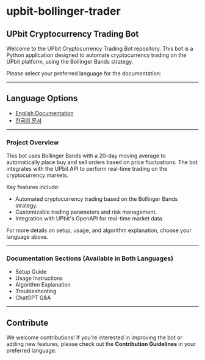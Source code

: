 # upbit-bollinger-trader

## UPbit Cryptocurrency Trading Bot

Welcome to the UPbit Cryptocurrency Trading Bot repository. This bot is a Python application designed to automate cryptocurrency trading on the UPbit platform, using the Bollinger Bands strategy.

Please select your preferred language for the documentation:

---

## **Language Options**
- [English Documentation](https://github.com/vimpelican/upbit-bollinger-trader/wiki/Home_EN)
- [한국어 문서](https://github.com/vimpelican/upbit-bollinger-trader/wiki/홈_KR)

---

### **Project Overview**

This bot uses Bollinger Bands with a 20-day moving average to automatically place buy and sell orders based on price fluctuations. The bot integrates with the UPbit API to perform real-time trading on the cryptocurrency markets.

Key features include:
- Automated cryptocurrency trading based on the Bollinger Bands strategy.
- Customizable trading parameters and risk management.
- Integration with UPbit's OpenAPI for real-time market data.

For more details on setup, usage, and algorithm explanation, choose your language above.

---

### **Documentation Sections** (Available in Both Languages)
- Setup Guide
- Usage Instructions
- Algorithm Explanation
- Troubleshooting
- ChatGPT Q&A

---

## Contribute
We welcome contributions! If you're interested in improving the bot or adding new features, please check out the **Contribution Guidelines** in your preferred language.